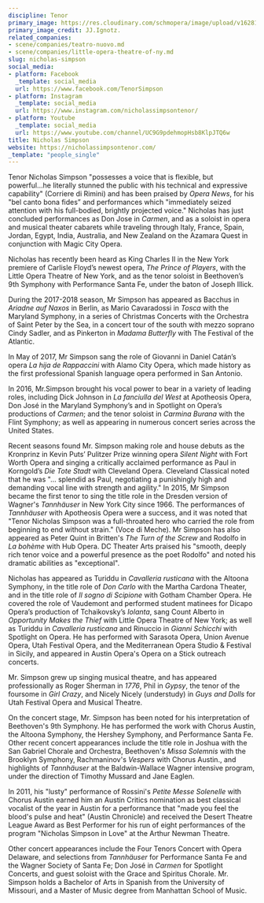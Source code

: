 ```yaml
---
discipline: Tenor
primary_image: https://res.cloudinary.com/schmopera/image/upload/v1628191251/media/2021/08/NicholasSimpson_JJIgnotz_cslhqw.jpg
primary_image_credit: JJ.Ignotz.
related_companies:
- scene/companies/teatro-nuovo.md
- scene/companies/little-opera-theatre-of-ny.md
slug: nicholas-simpson
social_media:
- platform: Facebook
  _template: social_media
  url: https://www.facebook.com/TenorSimpson
- platform: Instagram
  _template: social_media
  url: https://www.instagram.com/nicholassimpsontenor/
- platform: Youtube
  _template: social_media
  url: https://www.youtube.com/channel/UC9G9pdehmopHsb8KlpJTQ6w
title: Nicholas Simpson
website: https://nicholassimpsontenor.com/
_template: "people_single"
---
```

Tenor Nicholas Simpson "possesses a voice that is flexible, but powerful...he literally stunned the public with his technical and expressive capability" (Corriere di Rimini) and has been praised by _Opera News_, for his "bel canto bona fides” and performances which "immediately seized attention with his full-bodied, brightly projected voice." Nicholas has just concluded performances as Don Jose in _Carmen_, and as a soloist in opera and musical theater cabarets while traveling through Italy, France, Spain, Jordan, Egypt, India, Australia, and New Zealand on the Azamara Quest in conjunction with Magic City Opera.

Nicholas has recently been heard as King Charles II in the New York premiere of Carlisle Floyd’s newest opera, _The Prince of Players_, with the Little Opera Theatre of New York, and as the tenor soloist in Beethoven’s 9th Symphony with Performance Santa Fe, under the baton of Joseph Illick. 

During the 2017-2018 season, Mr Simpson has appeared as Bacchus in _Ariadne auf Naxos_ in Berlin, as Mario Cavaradossi in _Tosca_ with the Maryland Symphony, in a series of Christmas Concerts with the Orchestra of Saint Peter by the Sea, in a concert tour of the south with mezzo soprano Cindy Sadler, and as Pinkerton in _Madama Butterfly_ with The Festival of the Atlantic.

In May of 2017, Mr Simpson sang the role of Giovanni in Daniel Catán’s opera _La hija de Rappaccini_ with Alamo City Opera, which made history as the first professional Spanish language opera performed in San Antonio.

In 2016, Mr.Simpson brought his vocal power to bear in a variety of leading roles, including Dick Johnson in _La fanciulla del West_ at Apotheosis Opera, Don José in the Maryland Symphony’s and in Spotlight on Opera’s productions of _Carmen_; and the tenor soloist in _Carmina Burana_ with the Flint Symphony; as well as appearing in numerous concert series across the United States.

Recent seasons found Mr. Simpson making role and house debuts as the Kronprinz in Kevin Puts’ Pulitzer Prize winning opera _Silent Night_ with Fort Worth Opera and singing a critically acclaimed performance as Paul in Korngold’s _Die Tote Stadt_ with Cleveland Opera. Cleveland Classical noted that he was "… splendid as Paul, negotiating a punishingly high and demanding vocal line with strength and agility." In 2015, Mr Simpson became the first tenor to sing the title role in the Dresden version of Wagner's _Tannhäuser_ in New York City since 1966. The performances of _Tannhäuser_ with Apotheosis Opera were a success, and it was noted that "Tenor Nicholas Simpson was a full-throated hero who carried the role from beginning to end without strain." (Voce di Meche). Mr Simpson has also appeared as Peter Quint in Britten's _The Turn of the Screw_ and Rodolfo in _La bohème_ with Hub Opera. DC Theater Arts praised his "smooth, deeply rich tenor voice and a powerful presence as the poet Rodolfo" and noted his dramatic abilities as "exceptional".

Nicholas has appeared as Turiddu in _Cavalleria rusticana_ with the Altoona Symphony, in the title role of _Don Carlo_ with the Martha Cardona Theater, and in the title role of _Il sogno di Scipione_ with Gotham Chamber Opera. He covered the role of Vaudemont and performed student matinees for Dicapo Opera’s production of Tchaikovsky’s _Iolanta_, sang Count Alberto in _Opportunity Makes the Thief_ with Little Opera Theatre of New York; as well as Turiddu in _Cavalleria rusticana_ and Rinuccio in _Gianni Schicchi_ with Spotlight on Opera. He has performed with Sarasota Opera, Union Avenue Opera, Utah Festival Opera, and the Mediterranean Opera Studio & Festival in Sicily, and appeared in Austin Opera's Opera on a Stick outreach concerts. 

Mr. Simpson grew up singing musical theatre, and has appeared professionally as Roger Sherman in _1776_, Phil in _Gypsy_, the tenor of the foursome in _Girl Crazy_, and Nicely Nicely (understudy) in _Guys and Dolls_ for Utah Festival Opera and Musical Theatre.

On the concert stage, Mr. Simpson has been noted for his interpretation of Beethoven's 9th Symphony. He has performed the work with Chorus Austin, the Altoona Symphony, the Hershey Symphony, and Performance Santa Fe. Other recent concert appearances include the title role in Joshua with the San Gabriel Chorale and Orchestra, Beethoven's _Missa Solemnis_ with the Brooklyn Symphony, Rachmaninov's _Vespers_ with Chorus Austin., and highlights of _Tannhäuser_ at the Baldwin-Wallace Wagner intensive program, under the direction of Timothy Mussard and Jane Eaglen.

In 2011, his "lusty" performance of Rossini's _Petite Messe Solenelle_ with Chorus Austin earned him an Austin Critics nomination as best classical vocalist of the year in Austin for a performance that "made you feel the blood's pulse and heat" (Austin Chronicle) and received the Desert Theatre League Award as Best Performer for his run of eight performances of the program "Nicholas Simpson in Love" at the Arthur Newman Theatre.

Other concert appearances include the Four Tenors Concert with Opera Delaware, and selections from _Tannhäuser_ for Performance Santa Fe and the Wagner Society of Santa Fe; Don José in _Carmen_ for Spotlight Concerts, and guest soloist with the Grace and Spiritus Chorale. Mr. Simpson holds a Bachelor of Arts in Spanish from the University of Missouri, and a Master of Music degree from Manhattan School of Music.